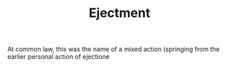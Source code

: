 ---
title: Ejectment
letter: E
permalink: "/definitions/bld-ejectment.html"
body: At common law, this was the name of a mixed action (springing from the earlier
  personal action of ejectione
published_at: '2018-07-07'
source: Black's Law Dictionary 2nd Ed (1910)
layout: post
---